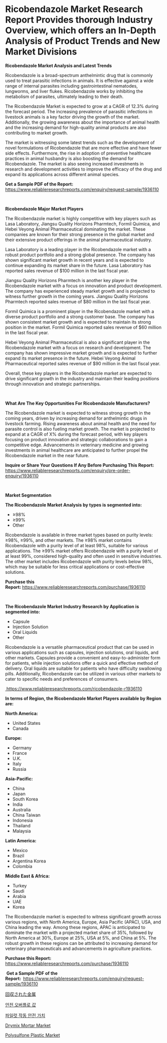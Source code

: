 <p><h1>Ricobendazole Market Research Report Provides thorough Industry Overview, which offers an In-Depth Analysis of Product Trends and New Market Divisions</h1></p><p><strong>Ricobendazole Market Analysis and Latest Trends</strong></p>
<p><p>Ricobendazole is a broad-spectrum anthelmintic drug that is commonly used to treat parasitic infections in animals. It is effective against a wide range of internal parasites including gastrointestinal nematodes, lungworms, and liver flukes. Ricobendazole works by inhibiting the metabolism of parasites, ultimately leading to their death.</p><p>The Ricobendazole Market is expected to grow at a CAGR of 12.3% during the forecast period. The increasing prevalence of parasitic infections in livestock animals is a key factor driving the growth of the market. Additionally, the growing awareness about the importance of animal health and the increasing demand for high-quality animal products are also contributing to market growth.</p><p>The market is witnessing some latest trends such as the development of novel formulations of Ricobendazole that are more effective and have fewer side effects. Furthermore, the rise in adoption of preventive healthcare practices in animal husbandry is also boosting the demand for Ricobendazole. The market is also seeing increased investments in research and development activities to improve the efficacy of the drug and expand its applications across different animal species.</p></p>
<p><strong>Get a Sample PDF of the Report:&nbsp;</strong> <a href="https://www.reliableresearchreports.com/enquiry/request-sample/1936110">https://www.reliableresearchreports.com/enquiry/request-sample/1936110</a></p>
<p>&nbsp;</p>
<p><strong>Ricobendazole Major Market Players</strong></p>
<p><p>The Ricobendazole market is highly competitive with key players such as Lasa Laboratory, Jiangsu Quality Horizons Pharmtech, Formil Quimica, and Hebei Veyong Animal Pharmaceutical dominating the market. These companies are known for their strong presence in the global market and their extensive product offerings in the animal pharmaceutical industry.</p><p>Lasa Laboratory is a leading player in the Ricobendazole market with a robust product portfolio and a strong global presence. The company has shown significant market growth in recent years and is expected to continue expanding its market share in the future. Lasa Laboratory has reported sales revenue of $100 million in the last fiscal year.</p><p>Jiangsu Quality Horizons Pharmtech is another key player in the Ricobendazole market with a focus on innovation and product development. The company has experienced steady market growth and is projected to witness further growth in the coming years. Jiangsu Quality Horizons Pharmtech reported sales revenue of $80 million in the last fiscal year.</p><p>Formil Quimica is a prominent player in the Ricobendazole market with a diverse product portfolio and a strong customer base. The company has shown consistent market growth and is expected to maintain its strong position in the market. Formil Quimica reported sales revenue of $60 million in the last fiscal year.</p><p>Hebei Veyong Animal Pharmaceutical is also a significant player in the Ricobendazole market with a focus on research and development. The company has shown impressive market growth and is expected to further expand its market presence in the future. Hebei Veyong Animal Pharmaceutical reported sales revenue of $90 million in the last fiscal year.</p><p>Overall, these key players in the Ricobendazole market are expected to drive significant growth in the industry and maintain their leading positions through innovation and strategic partnerships.</p></p>
<p>&nbsp;</p>
<p><strong>What Are The Key Opportunities For Ricobendazole Manufacturers?</strong></p>
<p><p>The Ricobendazole market is expected to witness strong growth in the coming years, driven by increasing demand for anthelmintic drugs in livestock farming. Rising awareness about animal health and the need for parasite control is also fueling market growth. The market is projected to expand at a CAGR of X% during the forecast period, with key players focusing on product innovation and strategic collaborations to gain a competitive edge. Advancements in veterinary medicine and growing investments in animal healthcare are anticipated to further propel the Ricobendazole market in the near future.</p></p>
<p><strong>Inquire or Share Your Questions If Any Before Purchasing This Report:</strong> <a href="https://www.reliableresearchreports.com/enquiry/pre-order-enquiry/1936110">https://www.reliableresearchreports.com/enquiry/pre-order-enquiry/1936110</a></p>
<p>&nbsp;</p>
<p><strong>Market Segmentation</strong></p>
<p><strong>The Ricobendazole Market Analysis by types is segmented into:</strong></p>
<p><ul><li>≥98%</li><li>≥99%</li><li>Other</li></ul></p>
<p><p>Ricobendazole is available in three market types based on purity levels: ≥98%, ≥99%, and other markets. The ≥98% market contains Ricobendazole with a purity level of at least 98%, suitable for various applications. The ≥99% market offers Ricobendazole with a purity level of at least 99%, considered high-quality and often used in sensitive industries. The other market includes Ricobendazole with purity levels below 98%, which may be suitable for less critical applications or cost-effective solutions.</p></p>
<p><strong>Purchase this Report:&nbsp;</strong><a href="https://www.reliableresearchreports.com/purchase/1936110">https://www.reliableresearchreports.com/purchase/1936110</a></p>
<p>&nbsp;</p>
<p><strong>The Ricobendazole Market Industry Research by Application is segmented into:</strong></p>
<p><ul><li>Capsule</li><li>Injection Solution</li><li>Oral Liquids</li><li>Other</li></ul></p>
<p><p>Ricobendazole is a versatile pharmaceutical product that can be used in various applications such as capsules, injection solutions, oral liquids, and other markets. Capsules provide a convenient and easy-to-administer form for patients, while injection solutions offer a quick and effective method of delivery. Oral liquids are suitable for patients who have difficulty swallowing pills. Additionally, Ricobendazole can be utilized in various other markets to cater to specific needs and preferences of consumers.</p></p>
<p><a href="https://www.reliableresearchreports.com/ricobendazole-r1936110">&nbsp;https://www.reliableresearchreports.com/ricobendazole-r1936110</a></p>
<p><strong>In terms of Region, the Ricobendazole Market Players available by Region are:</strong></p>
<p>
    <p> <strong> North America: </strong>
        <ul>
            <li>United States</li>
            <li>Canada</li>
        </ul>
        </p> 
    <p> <strong> Europe: </strong>
        <ul>
            <li>Germany</li>
            <li>France</li>
            <li>U.K.</li>
            <li>Italy</li>
            <li>Russia</li>
        </ul>
        </p> 
    <p> <strong> Asia-Pacific: </strong>
        <ul>
            <li>China</li>
            <li>Japan</li>
            <li>South Korea</li>
            <li>India</li>
            <li>Australia</li>
            <li>China Taiwan</li>
            <li>Indonesia</li>
            <li>Thailand</li>
            <li>Malaysia</li>
        </ul>
        </p> 
    <p> <strong> Latin America: </strong>
        <ul>
            <li>Mexico</li>
            <li>Brazil</li>
            <li>Argentina Korea</li>
            <li>Colombia</li>
        </ul>
        </p> 
    <p> <strong> Middle East & Africa: </strong>
        <ul>
            <li>Turkey</li>
            <li>Saudi</li>
            <li>Arabia</li>
            <li>UAE</li>
            <li>Korea</li>
        </ul>
    </p>
    </p>
<p><p>The Ricobendazole market is expected to witness significant growth across various regions, with North America, Europe, Asia Pacific (APAC), USA, and China leading the way. Among these regions, APAC is anticipated to dominate the market with a projected market share of 35%, followed by North America at 30%, Europe at 25%, USA at 5%, and China at 5%. The robust growth in these regions can be attributed to increasing demand for veterinary pharmaceuticals and advancements in agriculture practices.</p></p>
<p><strong>Purchase this Report: </strong><a href="https://www.reliableresearchreports.com/purchase/1936110">https://www.reliableresearchreports.com/purchase/1936110</a></p>
<p>&nbsp;<strong>Get a Sample PDF of the Report:&nbsp;&nbsp;</strong><a href="https://www.reliableresearchreports.com/enquiry/request-sample/1936110">https://www.reliableresearchreports.com/enquiry/request-sample/1936110</a></p>
<p><strong></strong></p>
<p><p><a href="https://github.com/Andrewones2023/Market-Research-Report-List-1/blob/main/3584495135508.md">回収された金属</a></p><p><a href="https://github.com/naiemislamrayan2/Market-Research-Report-List-1/blob/main/4284588141007.md">안전 오버플로 값</a></p><p><a href="https://github.com/puputanisa684/Market-Research-Report-List-1/blob/main/7139429141008.md">파일럿 작동 안전 가치</a></p><p><a href="https://github.com/NaomieConner2023/Market-Research-Report-List-1/blob/main/drymix-mortar-market.md">Drymix Mortar Market</a></p><p><a href="https://github.com/EbonyHane1955/Market-Research-Report-List-1/blob/main/polysulfone-plastic-market.md">Polysulfone Plastic Market</a></p></p>